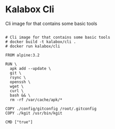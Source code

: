 Kalabox Cli
===================

Cli image for that contains some basic tools

```

# Cli image for that contains some basic tools
# docker build -t kalabox/cli .
# docker run kalabox/cli

FROM alpine:3.2

RUN \
  apk add --update \
  git \
  rsync \
  openssh \
  wget \
  curl \
  bash && \
  rm -rf /var/cache/apk/*

COPY ./config/gitconfig /root/.gitconfig
COPY ./kgit /usr/bin/kgit

CMD ["true"]

```

